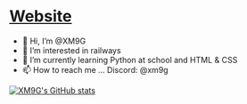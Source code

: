 # [Website](https://xm9g.net)
- 👋 Hi, I’m @XM9G
- 👀 I’m interested in railways
- 🌱 I’m currently learning  Python at school and HTML & CSS
- 📫 How to reach me ... Discord: @xm9g

[![XM9G's GitHub stats](https://github-readme-stats.vercel.app/api?username=xm9g&show_icons=true&theme=transparent)](https://github.com/anuraghazra/github-readme-stats)

<!--
[![Top Langs](https://github-readme-stats.vercel.app/api/top-langs/?username=xm9g&show_icons=true&theme=transparent&layout=donut&exclude_repo=railway-photos)](https://github.com/anuraghazra/github-readme-stats)
--->
<!---
XM9G/XM9G is a ✨ special ✨ repository because its `README.md` (this file) appears on your GitHub profile.
You can click the Preview link to take a look at your changes.
--->
